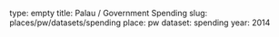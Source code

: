 type: empty
title: Palau / Government Spending
slug: places/pw/datasets/spending
place: pw
dataset: spending
year: 2014
